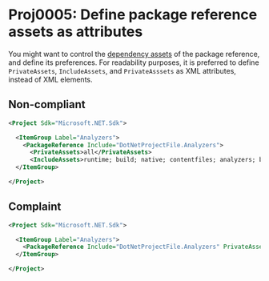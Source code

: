 # Proj0005: Define package reference assets as attributes
You might want to control the [dependency assets](https://learn.microsoft.com/en-us/nuget/consume-packages/package-references-in-project-files#controlling-dependency-assets)
of the package reference, and define its preferences. For readability purposes,
it is preferred to define `PrivateAssets`, `IncludeAssets`, and `PrivateAsssets`
as XML attributes, instead of XML elements.

## Non-compliant
``` XML
<Project Sdk="Microsoft.NET.Sdk">

  <ItemGroup Label="Analyzers">
    <PackageReference Include="DotNetProjectFile.Analyzers">
      <PrivateAssets>all</PrivateAssets>
      <IncludeAssets>runtime; build; native; contentfiles; analyzers; buildtransitive</IncludeAssets>
  </ItemGroup>

</Project>
```

## Complaint
``` XML
<Project Sdk="Microsoft.NET.Sdk">

  <ItemGroup Label="Analyzers">
    <PackageReference Include="DotNetProjectFile.Analyzers" PrivateAssets="all" IncludeAssets="runtime; build; native; contentfiles; analyzers; buildtransitive" />
  </ItemGroup>

</Project>
```
